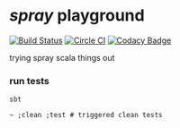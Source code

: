 # _spray_ playground

[![Build Status](https://travis-ci.org/lotharschulz/spray-playground.svg?branch=master)](https://travis-ci.org/lotharschulz/spray-playground)
[![Circle CI](https://circleci.com/gh/lotharschulz/spray-playground.svg?style=svg)](https://circleci.com/gh/lotharschulz/spray-playground)
[![Codacy Badge](https://api.codacy.com/project/badge/grade/c72b9bae8e01459fb41a1f074406ef32)](https://www.codacy.com/app/lotharschulz/spray-playground)


trying spray scala things out

### run tests
```
sbt
```  

```
~ ;clean ;test # triggered clean tests
```
